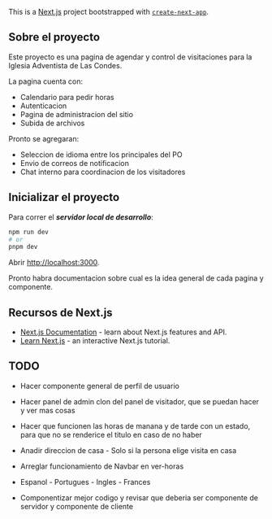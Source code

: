 This is a [Next.js](https://nextjs.org) project bootstrapped with [`create-next-app`](https://nextjs.org/docs/app/api-reference/cli/create-next-app).

## Sobre el proyecto
Este proyecto es una pagina de agendar y control de visitaciones para la Iglesia Adventista de Las Condes.

La pagina cuenta con:
- Calendario para pedir horas
- Autenticacion
- Pagina de administracion del sitio
- Subida de archivos

Pronto se agregaran:
- Seleccion de idioma entre los principales del PO
- Envio de correos de notificacion
- Chat interno para coordinacion de los visitadores

## Inicializar el proyecto

Para correr el ***servidor local de desarrollo***:

```bash
npm run dev
# or
pnpm dev
```

Abrir [http://localhost:3000](http://localhost:3000).

Pronto habra documentacion sobre cual es la idea general de cada pagina y componente.

## Recursos de Next.js

- [Next.js Documentation](https://nextjs.org/docs) - learn about Next.js features and API.
- [Learn Next.js](https://nextjs.org/learn) - an interactive Next.js tutorial.

## TODO
- Hacer componente general de perfil de usuario
- Hacer panel de admin clon del panel de visitador, que se puedan hacer y ver mas cosas

- Hacer que funcionen las horas de manana y de tarde con un estado, para que no se renderice el titulo en caso de no haber
- Anadir direccion de casa - Solo si la persona elige visita en casa
- Arreglar funcionamiento de Navbar en ver-horas
- Espanol - Portugues - Ingles - Frances
- Componentizar mejor codigo y revisar que deberia ser componente de servidor y componente de cliente